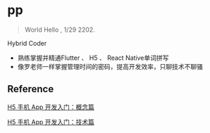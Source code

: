 # pp

> World Hello , 1/29 2202.

Hybrid Coder
- 熟练掌握并精通Flutter 、 H5 、 React Native单词拼写
- 像罗老师一样掌握管理时间的密码，提高开发效率，只聊技术不聊骚



























































## Reference
[H5 手机 App 开发入门：概念篇](https://www.ruanyifeng.com/blog/2019/12/hybrid-app-concepts.html)

[H5 手机 App 开发入门：技术篇](https://www.ruanyifeng.com/blog/2019/12/mobile-app-technology-stack.html)
